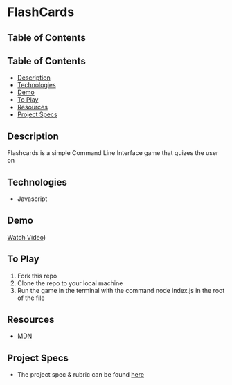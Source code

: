 # FlashCards

## Table of Contents
## Table of Contents
  - [Description](#Description)
  - [Technologies](#Technologies)
  - [Demo](#Demo)
  - [To Play](#To-Play)
  - [Resources](#Resources)
  - [Project Specs](#Project-Specs)

## Description

Flashcards is a simple Command Line Interface game that quizes the user on

## Technologies
  - Javascript

## Demo
[Watch Video](https://user-images.githubusercontent.com/81662051/125014310-b2ec2200-e02a-11eb-8b18-6575c176c44c.mov))

## To Play
1. Fork this repo  
2. Clone the repo to your local machine
3. Run the game in the terminal with the command node index.js in the root of the file

## Resources
  - [MDN](http://developer.mozilla.org/en-US/)

## Project Specs
  - The project spec & rubric can be found [here](https://frontend.turing.edu/projects/flash-cards.html)

